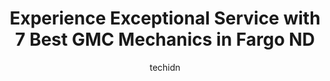 ---
layout: ampstory
image: https://images.unsplash.com/photo-1510883056135-32472f0e11b8?ixlib=rb-4.0.3&ixid=MnwxMjA3fDB8MHxwaG90by1wYWdlfHx8fGVufDB8fHx8&auto=format&fit=crop&w=640&h=853&q=80
author: techidn
featured: false
description: When it comes to finding reliable automotive experts in Fargo ND, USA, look no further than the 7 best GMC Mechanic in the area. With their exceptional skills and dedication to providing top
title: Experience Exceptional Service with 7 Best GMC Mechanics in Fargo ND
cover:
   title: Experience Exceptional Service with 7 Best GMC Mechanics in Fargo ND
   subtitle: Rickpate
   background: https://images.unsplash.com/photo-1510883056135-32472f0e11b8?ixlib=rb-4.0.3&ixid=MnwxMjA3fDB8MHxwaG90by1wYWdlfHx8fGVufDB8fHx8&auto=format&fit=crop&w=640&h=853&q=80

pages: 
 - layout: thirds
   top: <h1>#1 Luther Family Buick GMC</h1>
   bottom: "<p>Ive purchased two vehicles from Luther and Ive had great experiences both times. In and out in under two hours. No haggling or bickering back and forth. I have spent th</p>"
   background: https://www.knot35.com/toplist/wp-content/uploads/2023/06/best-gmc-mechanic-1-in-fargo-nd-1685837580.jpeg
   backgroundblur: true
 - layout: thirds
   top: <h1>#2 Lunde Auto Center</h1>
   bottom: "<p>140 40th St S, Fargo, ND 58103, United States</p>"
   background: https://www.knot35.com/toplist/wp-content/uploads/2023/06/best-gmc-mechanic-2-in-fargo-nd-1685837581.jpeg
   cta:
      link: https://www.knot35.com/toplist/experience-exceptional-service-with-7-best-gmc-mechanics-in-fargo-nd/
      text: Experience Exceptional Service with 7 Best GMC Mechanics in Fargo ND
 - layout: thirds
   top: <h1>#3 Matts Automotive Service Center</h1>
   bottom: "<p>1150 43 1/2 St S, Fargo, ND 58103, United States</p>"
   background: https://www.knot35.com/toplist/wp-content/uploads/2023/06/best-gmc-mechanic-3-in-fargo-nd-1685837581.jpeg
   cta:
      link: https://www.knot35.com/toplist/experience-exceptional-service-with-7-best-gmc-mechanics-in-fargo-nd/
      text: Experience Exceptional Service with 7 Best GMC Mechanics in Fargo ND
 - layout: thirds
   top: <h1>#4 Corwin Automotive Group</h1>
   bottom: "<p>201 40th St S, Fargo, ND 58103, United States</p>"
   background: https://images.unsplash.com/photo-1595364397663-fca4f075d796?ixlib=rb-4.0.3&ixid=MnwxMjA3fDB8MHxwaG90by1wYWdlfHx8fGVufDB8fHx8&auto=format&fit=crop&w=640&h=853&q=80
   cta:
      link: https://www.knot35.com/toplist/experience-exceptional-service-with-7-best-gmc-mechanics-in-fargo-nd/
      text: Experience Exceptional Service with 7 Best GMC Mechanics in Fargo ND
 - layout: thirds
   top: <h1>#5 Tuffy Tire & Auto Service Center</h1>
   bottom: "<p>1025 45th St S, Fargo, ND 58103, United States</p>"
   background: https://images.unsplash.com/photo-1484589065579-248aad0d8b13?ixlib=rb-4.0.3&ixid=MnwxMjA3fDB8MHxwaG90by1wYWdlfHx8fGVufDB8fHx8&auto=format&fit=crop&w=640&h=853&q=80
   cta:
      link: https://www.knot35.com/toplist/experience-exceptional-service-with-7-best-gmc-mechanics-in-fargo-nd/
      text: Experience Exceptional Service with 7 Best GMC Mechanics in Fargo ND
 - layout: thirds
   top: <h1>#6 Matts Automotive Service Center</h1>
   bottom: "<p>1617 32nd Ave S, Fargo, ND 58103, United States</p>"
   background: https://images.unsplash.com/photo-1609083590460-7b8cc0ca65f8?ixlib=rb-4.0.3&ixid=MnwxMjA3fDB8MHxwaG90by1wYWdlfHx8fGVufDB8fHx8&auto=format&fit=crop&w=640&h=853&q=80
   cta:
      link: https://www.knot35.com/toplist/experience-exceptional-service-with-7-best-gmc-mechanics-in-fargo-nd/
      text: Experience Exceptional Service with 7 Best GMC Mechanics in Fargo ND
 - layout: thirds
   top: <h1>#7 Matts Automotive & Collision Center</h1>
   bottom: "<p>6108 53rd Ave S, Fargo, ND 58104, United States</p>"
   background: https://images.unsplash.com/photo-1574169208507-84376144848b?ixlib=rb-4.0.3&ixid=MnwxMjA3fDB8MHxwaG90by1wYWdlfHx8fGVufDB8fHx8&auto=format&fit=crop&w=640&h=853&q=80
   cta:
      link: https://www.knot35.com/toplist/experience-exceptional-service-with-7-best-gmc-mechanics-in-fargo-nd/
      text: Experience Exceptional Service with 7 Best GMC Mechanics in Fargo ND
 - layout: thirds
   middle: Continue reading...
   background: https://images.unsplash.com/photo-1541356665065-22676f35dd40?ixlib=rb-4.0.3&ixid=MnwxMjA3fDB8MHxwaG90by1wYWdlfHx8fGVufDB8fHx8&auto=format&fit=crop&w=640&h=853&q=80
   cta:
      link: https://www.knot35.com/toplist/experience-exceptional-service-with-7-best-gmc-mechanics-in-fargo-nd/
      text: Experience Exceptional Service with 7 Best GMC Mechanics in Fargo ND
      
---